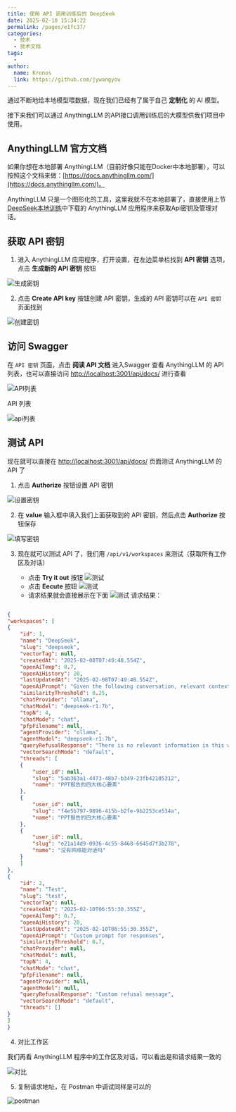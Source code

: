 ```yaml
---
title: 使用 API 调用训练后的 DeepSeek
date: 2025-02-10 15:34:22
permalink: /pages/e1fc37/
categories:
  - 技术
  - 技术文档
tags:
  - 
author: 
  name: Kronos
  link: https://github.com/jywangyou
---
```


通过不断地给本地模型喂数据，现在我们已经有了属于自己 **定制化** 的 AI 模型。

接下来我们可以通过 AnythingLLM 的API接口调用训练后的大模型供我们项目中使用。

## AnythingLLM 官方文档

如果你想在本地部署 AnythingLLM（目前好像只能在Docker中本地部署），可以按照这个文档来做：[https://docs.anythingllm.com/](https://docs.anythingllm.com/)。

AnythingLLM 只是一个图形化的工具，这里我就不在本地部署了，直接使用上节 [DeepSeek本地训练](/pages/c731cc/)中下载的 AnythingLLM 应用程序来获取Api密钥及管理对话。

## 获取 API 密钥

1. 进入 AnythingLLM 应用程序，打开设置，在左边菜单栏找到 **API 密钥** 选项，点击 **生成新的 API 密钥** 按钮

![生成密钥](https://cdn.jsdelivr.net/gh/jywangyou/picx-images-hosting@master/article_image/image.231zmth6uq.webp)

2. 点击 **Create API key** 按钮创建 API 密钥，生成的 API 密钥可以在 `API 密钥` 页面找到

![创建密钥](https://cdn.jsdelivr.net/gh/jywangyou/picx-images-hosting@master/article_image/image.51e9qbvus3.webp)

## 访问 Swagger

在 `API 密钥` 页面，点击 **阅读 API 文档** 进入Swagger 查看 AnythingLLM 的 API 列表，也可以直接访问 [http://localhost:3001/api/docs/](http://localhost:3001/api/docs/) 进行查看

![API列表](https://cdn.jsdelivr.net/gh/jywangyou/picx-images-hosting@master/article_image/image.7egw7jczt9.webp)

API 列表

![api列表](https://cdn.jsdelivr.net/gh/jywangyou/picx-images-hosting@master/article_image/image.9nzwr1lt1q.webp)

## 测试 API

现在就可以直接在 [http://localhost:3001/api/docs/](http://localhost:3001/api/docs/) 页面测试 AnythingLLM 的 API 了

1. 点击 **Authorize** 按钮设置 API 密钥

![设置密钥](https://cdn.jsdelivr.net/gh/jywangyou/picx-images-hosting@master/article_image/image.8hglig0u07.webp)

2. 在 **value** 输入框中填入我们上面获取到的 API 密钥，然后点击 **Authorize** 按钮保存

![填写密钥](https://cdn.jsdelivr.net/gh/jywangyou/picx-images-hosting@master/article_image/image.1e8q2tzch1.webp)

3. 现在就可以测试 API 了，我们用 `/api/v1/workspaces` 来测试（获取所有工作区及对话）

    * 点击 **Try it out** 按钮
    ![测试](https://cdn.jsdelivr.net/gh/jywangyou/picx-images-hosting@master/article_image/image.2ks1bg23f0.webp)
    * 点击 **Eecute** 按钮
    ![测试](https://cdn.jsdelivr.net/gh/jywangyou/picx-images-hosting@master/article_image/image.58hhlswt1p.webp)
    * 请求结果就会直接展示在下面
    ![测试](https://cdn.jsdelivr.net/gh/jywangyou/picx-images-hosting@master/article_image/image.9nzwr25kk8.webp)
请求结果：
```json

{
"workspaces": [
{
    "id": 1,
    "name": "DeepSeek",
    "slug": "deepseek",
    "vectorTag": null,
    "createdAt": "2025-02-08T07:49:48.554Z",
    "openAiTemp": 0.7,
    "openAiHistory": 20,
    "lastUpdatedAt": "2025-02-08T07:49:48.554Z",
    "openAiPrompt": "Given the following conversation, relevant context, and a follow up question, reply with an answer to the current question the user is asking. Return only your response to the question given the above information following the users instructions as needed.",
    "similarityThreshold": 0.25,
    "chatProvider": "ollama",
    "chatModel": "deepseek-r1:7b",
    "topN": 4,
    "chatMode": "chat",
    "pfpFilename": null,
    "agentProvider": "ollama",
    "agentModel": "deepseek-r1:7b",
    "queryRefusalResponse": "There is no relevant information in this workspace to answer your query.",
    "vectorSearchMode": "default",
    "threads": [
    {
        "user_id": null,
        "slug": "5ab363a1-4473-48b7-b349-23fb42105312",
        "name": "PPT报告的四大核心要素"
    },
    {
        "user_id": null,
        "slug": "f4e5b797-9896-415b-b2fe-9b2253ce534a",
        "name": "PPT报告的四大核心要素"
    },
    {
        "user_id": null,
        "slug": "e21a14d9-0936-4c55-8468-6645d7f3b278",
        "name": "没有网络能对话吗"
    }
    ]
},
{
    "id": 2,
    "name": "Test",
    "slug": "test",
    "vectorTag": null,
    "createdAt": "2025-02-10T06:55:30.355Z",
    "openAiTemp": 0.7,
    "openAiHistory": 20,
    "lastUpdatedAt": "2025-02-10T06:55:30.355Z",
    "openAiPrompt": "Custom prompt for responses",
    "similarityThreshold": 0.7,
    "chatProvider": null,
    "chatModel": null,
    "topN": 4,
    "chatMode": "chat",
    "pfpFilename": null,
    "agentProvider": null,
    "agentModel": null,
    "queryRefusalResponse": "Custom refusal message",
    "vectorSearchMode": "default",
    "threads": []
}
]
}
```

4. 对比工作区

我们再看 AnythingLLM 程序中的工作区及对话，可以看出是和请求结果一致的

![对比](https://cdn.jsdelivr.net/gh/jywangyou/picx-images-hosting@master/article_image/image.70aggpo4p9.webp)

5. 复制请求地址，在 Postman 中调试同样是可以的

![postman](https://cdn.jsdelivr.net/gh/jywangyou/picx-images-hosting@master/article_image/image.83a5rlp6wi.webp)
